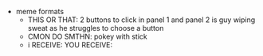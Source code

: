   * meme formats
    * THIS OR THAT: 2 buttons to click in panel 1 and panel 2 is guy wiping sweat as he struggles to choose a button
    * CMON DO SMTHN: pokey with stick
    * i RECEIVE: YOU RECEIVE:

